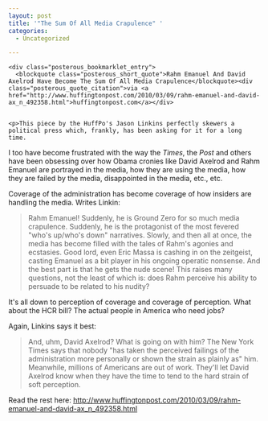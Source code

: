 ```yaml
---
layout: post
title: '"The Sum Of All Media Crapulence" '
categories:
  - Uncategorized

---
```



    <div class="posterous_bookmarklet_entry">
      <blockquote class="posterous_short_quote">Rahm Emanuel And David Axelrod Have Become The Sum Of All Media Crapulence</blockquote><div class="posterous_quote_citation">via <a href="http://www.huffingtonpost.com/2010/03/09/rahm-emanuel-and-david-ax_n_492358.html">huffingtonpost.com</a></div>


    <p>This piece by the HuffPo's Jason Linkins perfectly skewers a political press which, frankly, has been asking for it for a long time. 
</p><p>I too have become frustrated with the way the <em>Times</em>, the <em>Post</em> and others have been obsessing over how Obama cronies like David Axelrod and Rahm Emanuel are portrayed in the media, how they are using the media, how they are failed by the media, disappointed in the media, etc., etc.  
</p><p>Coverage of the administration has become coverage of how insiders are handling the media. Writes Linkin: 
</p><p /><blockquote class="posterous_medium_quote">Rahm Emanuel! Suddenly, he is Ground Zero for so much media crapulence. Suddenly, he is the protagonist of the most fevered "who's up/who's down" narratives. Slowly, and then all at once, the media has become filled with the tales of Rahm's agonies and ecstasies. Good lord, even Eric Massa is cashing in on the zeitgeist, casting Emanuel as a bit player in his ongoing operatic nonsense. And the best part is that he gets the nude scene! This raises many questions, not the least of which is: does Rahm perceive his ability to persuade to be related to his nudity?  </blockquote>
<p>It's all down to perception of coverage and coverage of perception. What about the HCR bill? The actual people in America who need jobs? 
</p><p>Again, Linkins says it best: 
</p><p /><blockquote class="posterous_medium_quote">And, uhm, David Axelrod? What is going on with him? The New York Times says that nobody "has taken the perceived failings of the administration more personally or shown the strain as plainly as" him. Meanwhile, millions of Americans are out of work. They'll let David Axelrod know when they have the time to tend to the hard strain of soft perception.</blockquote>
<p>Read the rest here: <a href="http://www.huffingtonpost.com/2010/03/09/rahm-emanuel-and-david-ax_n_492358.html">http://www.huffingtonpost.com/2010/03/09/rahm-emanuel-and-david-ax_n_492358.html</a></p></div>
  
